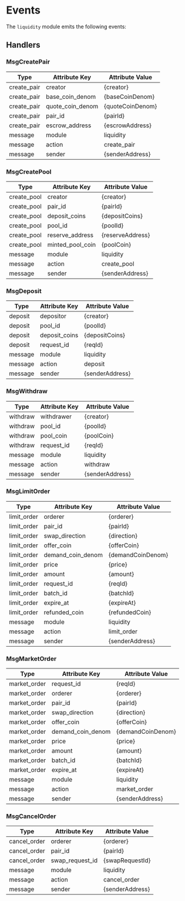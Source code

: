 <!-- order: 6 -->

# Events

The `liquidity` module emits the following events:

## Handlers

### MsgCreatePair

| Type        | Attribute Key    | Attribute Value  |
|-------------|------------------|------------------|
| create_pair | creator          | {creator}        |
| create_pair | base_coin_denom  | {baseCoinDenom}  |
| create_pair | quote_coin_denom | {quoteCoinDenom} |
| create_pair | pair_id          | {pairId}         |
| create_pair | escrow_address   | {escrowAddress}  |
| message     | module           | liquidity        |
| message     | action           | create_pair      |
| message     | sender           | {senderAddress}  |


### MsgCreatePool

| Type        | Attribute Key    | Attribute Value  |
|-------------|------------------|------------------|
| create_pool | creator          | {creator}        |
| create_pool | pair_id          | {pairId}         |
| create_pool | deposit_coins    | {depositCoins}   |
| create_pool | pool_id          | {poolId}         |
| create_pool | reserve_address  | {reserveAddress} |
| create_pool | minted_pool_coin | {poolCoin}       |
| message     | module           | liquidity        |
| message     | action           | create_pool      |
| message     | sender           | {senderAddress}  |

### MsgDeposit

| Type      | Attribute Key | Attribute Value |
|-----------|---------------|-----------------|
| deposit   | depositor     | {creator}       |
| deposit   | pool_id       | {poolId}        |
| deposit   | deposit_coins | {depositCoins}  |
| deposit   | request_id    | {reqId}         |
| message   | module        | liquidity       |
| message   | action        | deposit         |
| message   | sender        | {senderAddress} |

### MsgWithdraw

| Type      | Attribute Key | Attribute Value |
|-----------|---------------|-----------------|
| withdraw  | withdrawer    | {creator}       |
| withdraw  | pool_id       | {poolId}        |
| withdraw  | pool_coin     | {poolCoin}      |
| withdraw  | request_id    | {reqId}         |
| message   | module        | liquidity       |
| message   | action        | withdraw        |
| message   | sender        | {senderAddress} |

### MsgLimitOrder

| Type        | Attribute Key     | Attribute Value   |
|-------------|-------------------|-------------------|
| limit_order | orderer           | {orderer}         |
| limit_order | pair_id           | {pairId}          |
| limit_order | swap_direction    | {direction}       |
| limit_order | offer_coin        | {offerCoin}       |
| limit_order | demand_coin_denom | {demandCoinDenom} |
| limit_order | price             | {price}           |
| limit_order | amount            | {amount}          |
| limit_order | request_id        | {reqId}           |
| limit_order | batch_id          | {batchId}         |
| limit_order | expire_at         | {expireAt}        |
| limit_order | refunded_coin     | {refundedCoin}    |
| message     | module            | liquidity         |
| message     | action            | limit_order       |
| message     | sender            | {senderAddress}   |

### MsgMarketOrder

| Type         | Attribute Key     | Attribute Value   |
|--------------|-------------------|-------------------|
| market_order | request_id        | {reqId}           |
| market_order | orderer           | {orderer}         |
| market_order | pair_id           | {pairId}          |
| market_order | swap_direction    | {direction}       |
| market_order | offer_coin        | {offerCoin}       |
| market_order | demand_coin_denom | {demandCoinDenom} |
| market_order | price             | {price}           |
| market_order | amount            | {amount}          |
| market_order | batch_id          | {batchId}         |
| market_order | expire_at         | {expireAt}        |
| message      | module            | liquidity         |
| message      | action            | market_order      |
| message      | sender            | {senderAddress}   |

### MsgCancelOrder

| Type         | Attribute Key    | Attribute Value |
|--------------|------------------|-----------------|
| cancel_order | orderer          | {orderer}       |
| cancel_order | pair_id          | {pairId}        |
| cancel_order | swap_request_id  | {swapRequestId} |
| message      | module           | liquidity       |
| message      | action           | cancel_order    |
| message      | sender           | {senderAddress} |